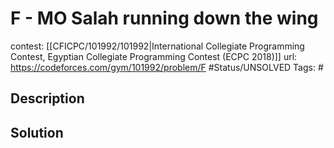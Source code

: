 # F - MO Salah running down the wing

contest: [[CFICPC/101992/101992|International Collegiate Programming Contest, Egyptian Collegiate Programming Contest (ECPC 2018)]]
url: https://codeforces.com/gym/101992/problem/F
#Status/UNSOLVED
Tags: #

## Description

## Solution

